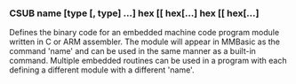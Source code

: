 

### CSUB name [type [, type] …] hex [[ hex[…] hex [[ hex[…]

 Defines the binary code for an embedded machine code program module written in C or ARM assembler. The module will appear in MMBasic as the command 'name' and can be used in the same manner as a built-in command. Multiple embedded routines can be used in a program with each defining a different module with a different 'name'.